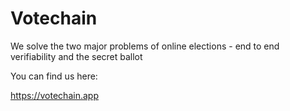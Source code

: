 # Votechain

We solve the two major problems of online elections - end to end verifiability and the secret ballot

You can find us here:

https://votechain.app


